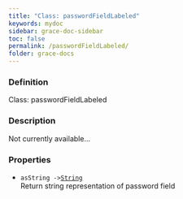 ```yaml
---
title: "Class: passwordFieldLabeled"
keywords: mydoc
sidebar: grace-doc-sidebar
toc: false
permalink: /passwordFieldLabeled/
folder: grace-docs
---
```


### Definition
Class: passwordFieldLabeled  

### Description
Not currently available...  

### Properties
  
- `asString ->`[`String`]({{site.baseurl}}/404)  
Return string representation of password field
